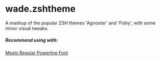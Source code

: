 # wade.zshtheme

A mashup of the popular ZSH themes 'Agnoster' and 'Fishy', with some minor visual tweaks.

##### Recommend using with:
<a href="https://github.com/powerline/fonts/blob/master/Meslo/Meslo%20LG%20M%20DZ%20Regular%20for%20Powerline.otf">Meslo Regular Powerline Font</a>
